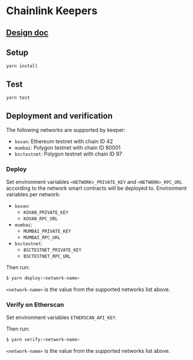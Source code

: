 # Chainlink Keepers

## [Design doc](https://www.notion.so/chainlink/Keeper-V2-94415970f1ef4b46ba0f6aebee1cd477)

## Setup

```
yarn install
```

## Test

```
yarn test
```

## Deployment and verification

The following networks are supported by keeper:
- `kovan`: Ethereum testnet with chain ID 42
- `mumbai`: Polygon testnet with chain ID 80001
- `bsctestnet`: Polygon testnet with chain ID 97

### Deploy

Set environment variables `<NETWORK>_PRIVATE_KEY` and `<NETWORK>_RPC_URL` according to the network smart contracts will be deployed to.
Environment variables per network:
- `kovan`:
  - `KOVAN_PRIVATE_KEY`
  - `KOVAN_RPC_URL`
- `mumbai`:
  - `MUMBAI_PRIVATE_KEY`
  - `MUMBAI_RPC_URL`
- `bsctestnet`:
  - `BSCTESTNET_PRIVATE_KEY`
  - `BSCTESTNET_RPC_URL`

Then run:
```bash
$ yarn deploy:<network-name>
```

`<network-name>` is the value from the supported networks list above.

### Verify on Etherscan

Set environment variables `ETHERSCAN_API_KEY`.

Then run:
```bash
$ yarn verify:<network-name>
```

`<network-name>` is the value from the supported networks list above.
